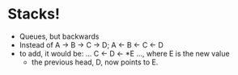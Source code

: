 # Stacks!
- Queues, but backwards
- Instead of A -> B -> C -> D; A <- B <- C <- D
- to add, it would be:
    ... C <- D <- *E ..., where E is the new value
    - the previous head, D, now points to E.
